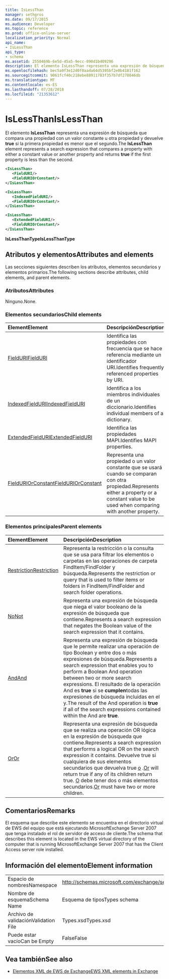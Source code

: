 ```yaml
---
title: IsLessThan
manager: sethgros
ms.date: 09/17/2015
ms.audience: Developer
ms.topic: reference
ms.prod: office-online-server
localization_priority: Normal
api_name:
- IsLessThan
api_type:
- schema
ms.assetid: 2550469b-6e5d-45a5-9ecc-090d1b409296
description: El elemento IsLessThan representa una expresión de búsqueda que compara una propiedad con un valor constante u otra propiedad y devuelve true si la primera propiedad es menor que el segundo.
ms.openlocfilehash: bec5a9f3e12d0f0aada64d5395bf2e0b4181f162
ms.sourcegitcommit: 9061fcf40c218ebe88911783f357b7df278846db
ms.translationtype: MT
ms.contentlocale: es-ES
ms.lasthandoff: 07/28/2018
ms.locfileid: "21353612"
---
```

# <a name="islessthan"></a><span data-ttu-id="c87b8-103">IsLessThan</span><span class="sxs-lookup"><span data-stu-id="c87b8-103">IsLessThan</span></span>

<span data-ttu-id="c87b8-104">El elemento **IsLessThan** representa una expresión de búsqueda que compara una propiedad con un valor constante u otra propiedad y devuelve **true** si la primera propiedad es menor que el segundo.</span><span class="sxs-lookup"><span data-stu-id="c87b8-104">The **IsLessThan** element represents a search expression that compares a property with either a constant value or another property and returns **true** if the first property is less than the second.</span></span> 
  
```xml
<IsLessThan>
   <FieldURI/>
   <FieldURIOrConstant/>
</IsLessThan>
```

```xml
<IsLessThan>
   <IndexedFieldURI/> 
   <FieldURIOrConstant/>
</IsLessThan>
```

```xml
<IsLessThan>
   <ExtendedFieldURI/>
   <FieldURIOrConstant/>
</IsLessThan>
```

<span data-ttu-id="c87b8-105">**IsLessThanType**</span><span class="sxs-lookup"><span data-stu-id="c87b8-105">**IsLessThanType**</span></span>

## <a name="attributes-and-elements"></a><span data-ttu-id="c87b8-106">Atributos y elementos</span><span class="sxs-lookup"><span data-stu-id="c87b8-106">Attributes and elements</span></span>

<span data-ttu-id="c87b8-107">Las secciones siguientes describen los atributos, elementos secundarios y elementos primarios.</span><span class="sxs-lookup"><span data-stu-id="c87b8-107">The following sections describe attributes, child elements, and parent elements.</span></span>
  
### <a name="attributes"></a><span data-ttu-id="c87b8-108">Atributos</span><span class="sxs-lookup"><span data-stu-id="c87b8-108">Attributes</span></span>

<span data-ttu-id="c87b8-109">Ninguno.</span><span class="sxs-lookup"><span data-stu-id="c87b8-109">None.</span></span>
  
### <a name="child-elements"></a><span data-ttu-id="c87b8-110">Elementos secundarios</span><span class="sxs-lookup"><span data-stu-id="c87b8-110">Child elements</span></span>

|<span data-ttu-id="c87b8-111">**Element**</span><span class="sxs-lookup"><span data-stu-id="c87b8-111">**Element**</span></span>|<span data-ttu-id="c87b8-112">**Descripción**</span><span class="sxs-lookup"><span data-stu-id="c87b8-112">**Description**</span></span>|
|:-----|:-----|
|[<span data-ttu-id="c87b8-113">FieldURI</span><span class="sxs-lookup"><span data-stu-id="c87b8-113">FieldURI</span></span>](fielduri.md) <br/> |<span data-ttu-id="c87b8-114">Identifica las propiedades con frecuencia que se hace referencia mediante un identificador URI.</span><span class="sxs-lookup"><span data-stu-id="c87b8-114">Identifies frequently referenced properties by URI.</span></span>  <br/> |
|[<span data-ttu-id="c87b8-115">IndexedFieldURI</span><span class="sxs-lookup"><span data-stu-id="c87b8-115">IndexedFieldURI</span></span>](indexedfielduri.md) <br/> |<span data-ttu-id="c87b8-116">Identifica a los miembros individuales de un diccionario.</span><span class="sxs-lookup"><span data-stu-id="c87b8-116">Identifies individual members of a dictionary.</span></span>  <br/> |
|[<span data-ttu-id="c87b8-117">ExtendedFieldURI</span><span class="sxs-lookup"><span data-stu-id="c87b8-117">ExtendedFieldURI</span></span>](extendedfielduri.md) <br/> |<span data-ttu-id="c87b8-118">Identifica las propiedades MAPI.</span><span class="sxs-lookup"><span data-stu-id="c87b8-118">Identifies MAPI properties.</span></span>  <br/> |
|[<span data-ttu-id="c87b8-119">FieldURIOrConstant</span><span class="sxs-lookup"><span data-stu-id="c87b8-119">FieldURIOrConstant</span></span>](fielduriorconstant.md) <br/> |<span data-ttu-id="c87b8-120">Representa una propiedad o un valor constante que se usará cuando se comparan con otra propiedad.</span><span class="sxs-lookup"><span data-stu-id="c87b8-120">Represents either a property or a constant value to be used when comparing with another property.</span></span>  <br/> |
   
### <a name="parent-elements"></a><span data-ttu-id="c87b8-121">Elementos principales</span><span class="sxs-lookup"><span data-stu-id="c87b8-121">Parent elements</span></span>

|<span data-ttu-id="c87b8-122">**Element**</span><span class="sxs-lookup"><span data-stu-id="c87b8-122">**Element**</span></span>|<span data-ttu-id="c87b8-123">**Descripción**</span><span class="sxs-lookup"><span data-stu-id="c87b8-123">**Description**</span></span>|
|:-----|:-----|
|[<span data-ttu-id="c87b8-124">Restriction</span><span class="sxs-lookup"><span data-stu-id="c87b8-124">Restriction</span></span>](restriction.md) <br/> |<span data-ttu-id="c87b8-125">Representa la restricción o la consulta que se usa para filtrar los elementos o carpetas en las operaciones de carpeta FindItem/FindFolder y búsqueda.</span><span class="sxs-lookup"><span data-stu-id="c87b8-125">Represents the restriction or query that is used to filter items or folders in FindItem/FindFolder and search folder operations.</span></span>  <br/> |
|[<span data-ttu-id="c87b8-126">No</span><span class="sxs-lookup"><span data-stu-id="c87b8-126">Not</span></span>](not.md) <br/> |<span data-ttu-id="c87b8-127">Representa una expresión de búsqueda que niega el valor booleano de la expresión de búsqueda que contiene.</span><span class="sxs-lookup"><span data-stu-id="c87b8-127">Represents a search expression that negates the Boolean value of the search expression that it contains.</span></span>  <br/> |
|[<span data-ttu-id="c87b8-128">And</span><span class="sxs-lookup"><span data-stu-id="c87b8-128">And</span></span>](and.md) <br/> |<span data-ttu-id="c87b8-129">Representa una expresión de búsqueda que le permite realizar una operación de tipo Boolean y entre dos o más expresiones de búsqueda.</span><span class="sxs-lookup"><span data-stu-id="c87b8-129">Represents a search expression that enables you to perform a Boolean And operation between two or more search expressions.</span></span> <span data-ttu-id="c87b8-130">El resultado de la operación And es **true** si se **cumplen**todas las expresiones de búsqueda incluidas en el y.</span><span class="sxs-lookup"><span data-stu-id="c87b8-130">The result of the And operation is **true** if all of the search expressions contained within the And are **true**.</span></span>  <br/> |
|[<span data-ttu-id="c87b8-131">Or</span><span class="sxs-lookup"><span data-stu-id="c87b8-131">Or</span></span>](or.md) <br/> |<span data-ttu-id="c87b8-132">Representa una expresión de búsqueda que se realiza una operación OR lógica en la expresión de búsqueda que contiene.</span><span class="sxs-lookup"><span data-stu-id="c87b8-132">Represents a search expression that performs a logical OR on the search expression it contains.</span></span> <span data-ttu-id="c87b8-133">Devuelve true si cualquiera de sus elementos secundarios que devuelva true [o](or.md) .</span><span class="sxs-lookup"><span data-stu-id="c87b8-133">[Or](or.md) will return true if any of its children return true.</span></span> <span data-ttu-id="c87b8-134">[O](or.md) debe tener dos o más elementos secundarios.</span><span class="sxs-lookup"><span data-stu-id="c87b8-134">[Or](or.md) must have two or more children.</span></span>  <br/> |
   
## <a name="remarks"></a><span data-ttu-id="c87b8-135">Comentarios</span><span class="sxs-lookup"><span data-stu-id="c87b8-135">Remarks</span></span>

<span data-ttu-id="c87b8-136">El esquema que describe este elemento se encuentra en el directorio virtual de EWS del equipo que está ejecutando MicrosoftExchange Server 2007 que tenga instalado el rol de servidor de acceso de cliente.</span><span class="sxs-lookup"><span data-stu-id="c87b8-136">The schema that describes this element is located in the EWS virtual directory of the computer that is running MicrosoftExchange Server 2007 that has the Client Access server role installed.</span></span>
  
## <a name="element-information"></a><span data-ttu-id="c87b8-137">Información del elemento</span><span class="sxs-lookup"><span data-stu-id="c87b8-137">Element information</span></span>

|||
|:-----|:-----|
|<span data-ttu-id="c87b8-138">Espacio de nombres</span><span class="sxs-lookup"><span data-stu-id="c87b8-138">Namespace</span></span>  <br/> |http://schemas.microsoft.com/exchange/services/2006/types  <br/> |
|<span data-ttu-id="c87b8-139">Nombre de esquema</span><span class="sxs-lookup"><span data-stu-id="c87b8-139">Schema Name</span></span>  <br/> |<span data-ttu-id="c87b8-140">Esquema de tipos</span><span class="sxs-lookup"><span data-stu-id="c87b8-140">Types schema</span></span>  <br/> |
|<span data-ttu-id="c87b8-141">Archivo de validación</span><span class="sxs-lookup"><span data-stu-id="c87b8-141">Validation File</span></span>  <br/> |<span data-ttu-id="c87b8-142">Types.xsd</span><span class="sxs-lookup"><span data-stu-id="c87b8-142">Types.xsd</span></span>  <br/> |
|<span data-ttu-id="c87b8-143">Puede estar vacío</span><span class="sxs-lookup"><span data-stu-id="c87b8-143">Can be Empty</span></span>  <br/> |<span data-ttu-id="c87b8-144">False</span><span class="sxs-lookup"><span data-stu-id="c87b8-144">False</span></span>  <br/> |
   
## <a name="see-also"></a><span data-ttu-id="c87b8-145">Vea también</span><span class="sxs-lookup"><span data-stu-id="c87b8-145">See also</span></span>

- [<span data-ttu-id="c87b8-146">Elementos XML de EWS de Exchange</span><span class="sxs-lookup"><span data-stu-id="c87b8-146">EWS XML elements in Exchange</span></span>](ews-xml-elements-in-exchange.md)

